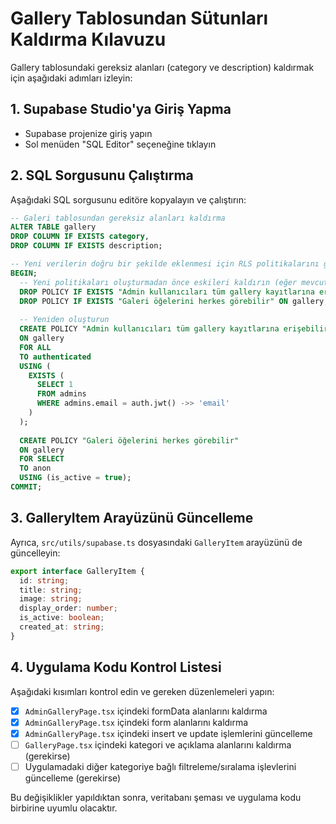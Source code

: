 # Gallery Tablosundan Sütunları Kaldırma Kılavuzu

Gallery tablosundaki gereksiz alanları (category ve description) kaldırmak için aşağıdaki adımları izleyin:

## 1. Supabase Studio'ya Giriş Yapma

- Supabase projenize giriş yapın
- Sol menüden "SQL Editor" seçeneğine tıklayın

## 2. SQL Sorgusunu Çalıştırma

Aşağıdaki SQL sorgusunu editöre kopyalayın ve çalıştırın:

```sql
-- Galeri tablosundan gereksiz alanları kaldırma
ALTER TABLE gallery 
DROP COLUMN IF EXISTS category,
DROP COLUMN IF EXISTS description;

-- Yeni verilerin doğru bir şekilde eklenmesi için RLS politikalarını güncelleme (gerekirse)
BEGIN;
  -- Yeni politikaları oluşturmadan önce eskileri kaldırın (eğer mevcutsa)
  DROP POLICY IF EXISTS "Admin kullanıcıları tüm gallery kayıtlarına erişebilir" ON gallery;
  DROP POLICY IF EXISTS "Galeri öğelerini herkes görebilir" ON gallery;
  
  -- Yeniden oluşturun
  CREATE POLICY "Admin kullanıcıları tüm gallery kayıtlarına erişebilir"
  ON gallery
  FOR ALL
  TO authenticated
  USING (
    EXISTS (
      SELECT 1
      FROM admins
      WHERE admins.email = auth.jwt() ->> 'email'
    )
  );
  
  CREATE POLICY "Galeri öğelerini herkes görebilir"
  ON gallery
  FOR SELECT
  TO anon
  USING (is_active = true);
COMMIT;
```

## 3. GalleryItem Arayüzünü Güncelleme

Ayrıca, `src/utils/supabase.ts` dosyasındaki `GalleryItem` arayüzünü de güncelleyin:

```typescript
export interface GalleryItem {
  id: string;
  title: string;
  image: string;
  display_order: number;
  is_active: boolean;
  created_at: string;
}
```

## 4. Uygulama Kodu Kontrol Listesi

Aşağıdaki kısımları kontrol edin ve gereken düzenlemeleri yapın:

- [x] `AdminGalleryPage.tsx` içindeki formData alanlarını kaldırma
- [x] `AdminGalleryPage.tsx` içindeki form alanlarını kaldırma
- [x] `AdminGalleryPage.tsx` içindeki insert ve update işlemlerini güncelleme
- [ ] `GalleryPage.tsx` içindeki kategori ve açıklama alanlarını kaldırma (gerekirse)
- [ ] Uygulamadaki diğer kategoriye bağlı filtreleme/sıralama işlevlerini güncelleme (gerekirse)

Bu değişiklikler yapıldıktan sonra, veritabanı şeması ve uygulama kodu birbirine uyumlu olacaktır. 